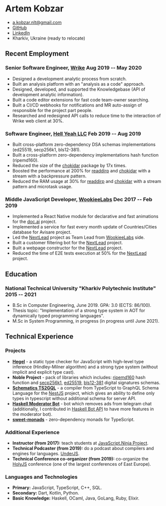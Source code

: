 # Artem Kobzar

- <a.kobzar.nlt@gmail.com>
- [GitHub](https://github.com/JSMonk)
- [LinkedIn](https://www.linkedin.com/in/artem-kobzar-b63576153/)
- Kharkiv, Ukraine (ready to relocate)

## Recent Employment

### <span>Senior Software Engineer, <a href="https://www.wrike.com/">Wrike</a></span> <span>Aug 2019 -- May 2020</span>

 - Designed a development analytic process from scratch.
 - Built an analysis platform with an "analysis as a code" approach.
 - Designed, developed, and supported the Knowledgebase (API of development analytic information).
 - Built a code editor extensions for fast code team-owner searching.
 - Built a CI/CD webhooks for notifications and MR auto-assign of responsible for the project part people.
 - Researched and redesigned API calls to reduce time to the interaction of Wrike web client at 30%.

### <span>Software Engineer, <a href="https://hy.dev/">Hell Yeah LLC</a></span> <span>Feb 2019 -- Aug 2019</span>

 - Built cross-platform zero-dependency DSA schemas implementations (ed25519, secp256k1, bls12-381).
 - Built a cross-platform zero-dependency implementations hash function (ripemd160).
 - Reduced the size of the <a href="https://github.com/paulmillr/chokidar">chokidar</a> package by 17x times.
 - Boosted the performance at 200% for <a href="https://github.com/paulmillr/readdirp">readdirp</a> and <a href="https://github.com/paulmillr/chokidar">chokidar</a> with a stream with a backpressure pattern.
 - Reduced the RAM usage at 30% for <a href="https://github.com/paulmillr/readdirp">readdirp</a> and <a href="https://github.com/paulmillr/chokidar">chokidar</a> with a stream pattern and microtask usage.

### <span>Middle JavaScript Developer, <a href="https://www.upwork.com/o/companies/~019c0fc838498df613/">WookieeLabs</a></span> <span>Dec 2017 -- Feb 2019</span>

 - Implemented a React Native module for declarative and fast animations for the [doc.ai](https://doc.ai/) project.
 - Implemented a service for fast every month update of Countries/Cities database for Avisare project.
 - Led the [NextLead](https://www.nextlead.io/) project as Team Lead from <a href="https://www.upwork.com/o/companies/~019c0fc838498df613/">WookieeLabs</a> side.
 - Built a customer filtering bot for the [NextLead](https://www.nextlead.io/) project.
 - Built a webpage constructor for the [NextLead](https://www.nextlead.io/) project.
 - Reduced the time of E2E tests execution at 50% for the [NextLead](https://www.nextlead.io/) project.

## Education

### <span>National Technical University "Kharkiv Polytechnic Institute"</span> <span>2015 -- 2021</span>
  - B.Sc in Computer Engineering, June 2019. GPA: 3.0 (ECTS: 86/100).
  - Thesis topic: "Implementation of a strong type system in AOT for dynamically typed programming languages".
  - M.Sc in System Programming, in progress (in progress until June 2021).

## Technical Experience

### Projects

- <b><a href="https://github.com/JSMonk/hegel">Hegel</a></b> - a static type checker for JavaScript with high-level type inference (Hindley-Milner algorithm) and a strong type system (without implicit and explicit type cast).
- <b>Noble Project</b> - pack of libraries which includes: <a href="https://github.com/paulmillr/noble-ripemd160">ripemd160</a> hash function and <a href="https://github.com/paulmillr/noble-secp256k1">secp256k1</a>, <a href="https://github.com/paulmillr/noble-ed25519">ed25519</a>, <a href="https://github.com/paulmillr/noble-bls12-381">bls12-381</a> digital signatures schemas. 
- <b><a href="https://github.com/nestjs/schematics/pull/119">Schematics TS2GQL</a></b> - a compiler from TypeScript to GraphQL Schema Language for the <a href="https://github.com/nestjs">NestJS</a> project, which gives an ability to define only types in typescript without additional schema for server API.
- <b><a href="https://github.com/JSMonk/jsninja-moderator-bot">Haskell Moderator Bot</a></b> - bot which removes ads from telegram chat (additionally, I contributed in <a href="https://github.com/fizruk/telegram-bot-simple">Haskell Bot API</a> to have more features in the moderator bot).
- <b><a href="https://github.com/JSMonk/sweet-monads">sweet-monads</a></b> - zero-dependency monads for TypeScript.

### Additional Experience

 - <b>Instructor (from 2017):</b> teach students at [JavaScript.Ninja Project](http://javascript.ninja/).
 - <b>Technical Podcaster (from 2019):</b> do a podcast about compilers and engines for languages. [UnderJS](https://underjs.ru/).
 - <b>Technical Conference co-organizer (from 2019):</b> co-organize the [HolyJS](https://holyjs.ru/) conference (one of the largest conferences of East Europe).

### Languages and Technologies
 - <b>Primary:</b> JavaScript, TypeScript, C++, SQL.
 - <b>Secondary:</b> Dart, Kotlin, Python.
 - <b>Basic Knowledge:</b> Haskell, OCaml, Java, GoLang, Ruby, Elixir.
